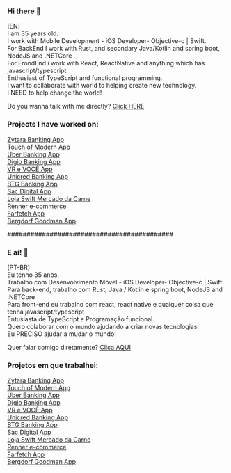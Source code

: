 ### Hi there 👋

[EN] <br/>
I am 35 years old. <br/>
I work with Mobile Development - iOS Developer- Objective-c | Swift. <br/>
For BackEnd I work with Rust, and secondary Java/Kotlin and spring boot, NodeJS and .NETCore <br/>
For FrondEnd i work with React, ReactNative and anything which has javascript/typescript<br/>
Enthusiast of TypeScript and functional programming. <br/>
I want to collaborate with world to helping create new technology. <br/>
I NEED to help change the world! <br/>


Do you wanna talk with me directly?
<a href= "https://api.whatsapp.com/send?phone=5571991306561&text=Hi%20Renato.%20Dude!%20I%20was%20seeing%20your%20resume%20and%20i%20was%20love%20it!%20Can%20we%20talk%3F" target="_blank">Click HERE</a>

### Projects I have worked on: <br/>

<a href="https://apps.apple.com/us/app/zytara-digital-banking/id1552031706" target="_blank">Zytara Banking App<a> <br/>
<a href="https://apps.apple.com/us/app/touch-of-modern/id567647280" target="_blank">Touch of Modern App<a> <br/>
<a href="https://apps.apple.com/br/app/uber-conta/id1550784531" target="_blank"> Uber Banking App<br/> 
<a href="https://apps.apple.com/br/app/digio-seu-cartão-de-crédito/id1128793569" target="_blank">Digio Banking App<a> <br/>
<a href="https://apps.apple.com/pt/app/vr-e-você/id667577139" target="_blank">VR e VOCÊ App<a> <br/>
<a href="https://apps.apple.com/br/app/btg-pactual-banking/id1467956990?l=en" target="_blank">Unicred Banking App<a> <br/>
<a href="https://apps.apple.com/br/app/btg-pactual-banking/id1467956990?l=en" target="_blank">BTG Banking App<a> <br/>
<a href="https://apps.apple.com/br/app/sac-digital/id1400971098" target="_blank">Sac Digital App<a> <br/>
<a href="https://apps.apple.com/th/app/loja-swift/id1034589272" target="_blank">Loja Swift Mercado da Carne</a> <br/>
<a href="https://apps.apple.com/br/app/lojas-renner-comprar-roupas/id567763947" target="_blank">Renner e-commerce</a> <br/>
<a href="https://apps.apple.com/us/app/bergdorf-goodman/id1484296650" target="_blank">Farfetch App<a> <br/>
<a href="https://apps.apple.com/us/app/bergdorf-goodman/id1484296650" target="_blank">Bergdorf Goodman App<a> <br/>


###########################################

### E aí! 👋

[PT-BR] <br/>
Eu tenho 35 anos. <br/>
Trabalho com Desenvolvimento Móvel - iOS Developer- Objective-c | Swift. <br/>
Para back-end, trabalho com Rust, Java / Kotlin e spring boot, NodeJS and .NETCore <br/>
Para front-end eu trabalho com react, react native e qualquer coisa que tenha javascript/typescript<br/>
Entusiasta de TypeScript e Programação funcional. <br/>
Quero colaborar com o mundo ajudando a criar novas tecnologias. <br/>
Eu PRECISO ajudar a mudar o mundo! <br/>


Quer falar comigo diretamente?
<a href="https://api.whatsapp.com/send?phone=5571991306561&text=E%20a%C3%AD%20Renato.%20Cara.%20Adorei%20seu%20curr%C3%ADculo!%20Podemos%20conversar%3F" target="_blank">Clica AQUI</a>
  
### Projetos em que trabalhei: <br/>
<a href="https://apps.apple.com/us/app/zytara-digital-banking/id1552031706" target="_blank">Zytara Banking App<a> <br/>
<a href="https://apps.apple.com/us/app/touch-of-modern/id567647280" target="_blank">Touch of Modern App<a> <br/>
<a href="https://apps.apple.com/br/app/uber-conta/id1550784531" target="_blank"> Uber Banking App<br/> 
<a href="https://apps.apple.com/br/app/digio-seu-cartão-de-crédito/id1128793569" target="_blank">Digio Banking App<a> <br/>
<a href="https://apps.apple.com/pt/app/vr-e-você/id667577139" target="_blank">VR e VOCÊ App<a> <br/>
<a href="https://apps.apple.com/br/app/btg-pactual-banking/id1467956990?l=en" target="_blank">Unicred Banking App<a> <br/>
<a href="https://apps.apple.com/br/app/btg-pactual-banking/id1467956990?l=en" target="_blank">BTG Banking App<a> <br/>
<a href="https://apps.apple.com/br/app/sac-digital/id1400971098" target="_blank">Sac Digital App<a> <br/>
<a href="https://apps.apple.com/th/app/loja-swift/id1034589272" target="_blank">Loja Swift Mercado da Carne</a> <br/>
<a href="https://apps.apple.com/br/app/lojas-renner-comprar-roupas/id567763947" target="_blank">Renner e-commerce</a><br/>
<a href="https://apps.apple.com/us/app/bergdorf-goodman/id1484296650" target="_blank">Farfetch App<a> <br/>
<a href="https://apps.apple.com/us/app/bergdorf-goodman/id1484296650" target="_blank">Bergdorf Goodman App<a> <br/>
